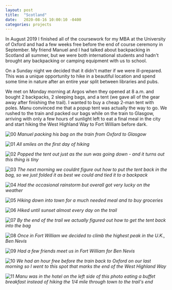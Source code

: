 ```yaml
---
layout: post
title:  "Scotland"
date:   2020-08-16 10:00:10 -0400
categories: projects
---
```

In August 2019 I finished all of the coursework for my MBA at the University of Oxford and had a few weeks free before the end of course ceremony in September. My friend Manuel and I had talked about backpacking in Scotland all summer, but we were both international students and hadn't brought any backpacking or camping equipment with us to school.

On a Sunday night we decided that it didn't matter if we were ill-prepared. This was a unique opportunity to hike in a beautiful location and spend some time in nature after an entire year split between libraries and pubs.

We met on Monday morning at Argos when they opened at 8 a.m. and bought 2 backpacks, 2 sleeping bags, and a tent (we gave all of the gear away after finishing the trail). I wanted to buy a cheap 2-man tent with poles. Manu convinced me that a popup tent was actually the way to go. We rushed to the train and packed our bags while on the train to Glasgow, arriving with only a few hours of sunlight left to eat a final meal in the city and start hiking the West Highland Way to Fort William before dark.

![00](/assets/scotland/scotland00.jpeg)
_Manuel packing his bag on the train from Oxford to Glasgow_

![01](/assets/scotland/scotland01.jpeg)
_All smiles on the first day of hiking_

![02](/assets/scotland/scotland02.jpeg)
_Popped the tent out just as the sun was going down - and it turns out this thing is *tiny*_

![03](/assets/scotland/scotland03.jpeg)
_The next morning we couldnt figure out how to put the tent back in the bag, so we just folded it as best we could and tied it to a backpack_

![04](/assets/scotland/scotland04.jpeg)
_Had the occasional rainstorm but overall got very lucky on the weather_

![05](/assets/scotland/scotland05.jpeg)
_Hiking down into town for a much needed meal and to buy groceries_

![06](/assets/scotland/scotland06.jpeg)
_Hiked until sunset almost every day on the trail_

![07](/assets/scotland/scotland07.jpeg)
_By the end of the trail we actually figured out how to get the tent back into the bag_

![08](/assets/scotland/scotland08.jpeg)
_Once in Fort William we decided to climb the highest peak in the U.K., Ben Nevis_

![09](/assets/scotland/scotland09.jpeg)
_Had a few friends meet us in Fort William for Ben Nevis_

![10](/assets/scotland/scotland10.jpeg)
_We had an hour free before the train back to Oxford on our last morning so I went to this spot that marks the end of the West Highland Way_

![11](/assets/scotland/scotland11.jpeg)
_Manu was in the hotel on the left side of this photo eating a buffet breakfast instead of hiking the 1/4 mile through town to the trail's end_